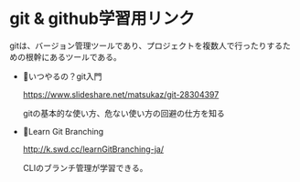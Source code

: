 # git & github学習用リンク

gitは、バージョン管理ツールであり、プロジェクトを複数人で行ったりするための根幹にあるツールである。

- 🐶いつやるの？git入門

    https://www.slideshare.net/matsukaz/git-28304397

    gitの基本的な使い方、危ない使い方の回避の仕方を知る

- 🐶Learn Git Branching

    http://k.swd.cc/learnGitBranching-ja/

    CLIのブランチ管理が学習できる。
